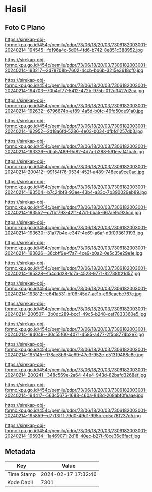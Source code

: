 # Hasil

## Foto C Plano

https://sirekap-obj-formc.kpu.go.id/454c/pemilu/pdpr/73/06/18/20/03/7306182003001-20240214-194545--fd196a4c-5d0f-4fd6-b742-8e851c388952.jpg

https://sirekap-obj-formc.kpu.go.id/454c/pemilu/pdpr/73/06/18/20/03/7306182003001-20240214-193217--2d78708b-7602-4ccb-bb6b-3215e3618cf0.jpg

https://sirekap-obj-formc.kpu.go.id/454c/pemilu/pdpr/73/06/18/20/03/7306182003001-20240214-194703--70b4cf77-5412-472b-975b-012d3427d2ca.jpg

https://sirekap-obj-formc.kpu.go.id/454c/pemilu/pdpr/73/06/18/20/03/7306182003001-20240214-192632--6796674b-ef89-4a5d-b0fc-49fd50de91a0.jpg

https://sirekap-obj-formc.kpu.go.id/454c/pemilu/pdpr/73/06/18/20/03/7306182003001-20240214-192952--2d18a6fd-5286-4e03-b034-dfbfd1257db3.jpg

https://sirekap-obj-formc.kpu.go.id/454c/pemilu/pdpr/73/06/18/20/03/7306182003001-20240214-193326--dba57489-9d82-4d7a-b288-591eeaf41ba5.jpg

https://sirekap-obj-formc.kpu.go.id/454c/pemilu/pdpr/73/06/18/20/03/7306182003001-20240214-200412--99154f76-0534-452f-a489-748eca9ce0ad.jpg

https://sirekap-obj-formc.kpu.go.id/454c/pemilu/pdpr/73/06/18/20/03/7306182003001-20240214-193504--b7c24bf8-93ee-43b4-a33c-7b390029eb89.jpg

https://sirekap-obj-formc.kpu.go.id/454c/pemilu/pdpr/73/06/18/20/03/7306182003001-20240214-193552--c7fbf793-42f1-47c1-bba5-667ae9c935cd.jpg

https://sirekap-obj-formc.kpu.go.id/454c/pemilu/pdpr/73/06/18/20/03/7306182003001-20240214-193630--31a77b4e-e347-4e69-a6af-d3f093619193.jpg

https://sirekap-obj-formc.kpu.go.id/454c/pemilu/pdpr/73/06/18/20/03/7306182003001-20240214-193826--36cbff9e-f7a7-4ce9-b0a2-0e5c35e29e1e.jpg

https://sirekap-obj-formc.kpu.go.id/454c/pemilu/pdpr/73/06/18/20/03/7306182003001-20240214-195328--fa4cdd28-1c7a-4523-9771-82738ff21d57.jpg

https://sirekap-obj-formc.kpu.go.id/454c/pemilu/pdpr/73/06/18/20/03/7306182003001-20240214-193812--c641a531-bf06-45d7-ac1b-c96eaebe767c.jpg

https://sirekap-obj-formc.kpu.go.id/454c/pemilu/pdpr/73/06/18/20/03/7306182003001-20240214-200507--3b0dc289-bcc1-49c5-b248-cef7833360e5.jpg

https://sirekap-obj-formc.kpu.go.id/454c/pemilu/pdpr/73/06/18/20/03/7306182003001-20240214-194049--30c55f60-4071-4585-a477-2f5b8774b2e7.jpg

https://sirekap-obj-formc.kpu.go.id/454c/pemilu/pdpr/73/06/18/20/03/7306182003001-20240214-195145--178ae8b6-4c69-47e3-952e-c51319488c8c.jpg

https://sirekap-obj-formc.kpu.go.id/454c/pemilu/pdpr/73/06/18/20/03/7306182003001-20240214-200241--348c569e-2a64-44e4-943d-82bafd3268ef.jpg

https://sirekap-obj-formc.kpu.go.id/454c/pemilu/pdpr/73/06/18/20/03/7306182003001-20240214-194417--563c5675-1688-460a-848d-268abf0feaae.jpg

https://sirekap-obj-formc.kpu.go.id/454c/pemilu/pdpr/73/06/18/20/03/7306182003001-20240214-195859--d77f3f1f-79d0-49d1-995b-ec5c761237d5.jpg

https://sirekap-obj-formc.kpu.go.id/454c/pemilu/pdpr/73/06/18/20/03/7306182003001-20240214-195934--1a469071-2d18-40ec-b27f-f8ce36c6facf.jpg


## Metadata

| Key        | Value               |
| ---------- | ------------------- |
| Time Stamp | 2024-02-17 17:32:46 |
| Kode Dapil | 7301                |




